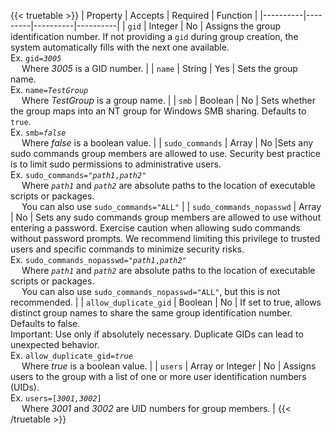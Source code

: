 &NewLine;

{{< truetable >}}
| Property | Accepts | Required | Function |
|----------|---------|----------|----------|
| `gid` | Integer | No | Assigns the group identification number. If not providing a `gid` during group creation, the system automatically fills with the next one available. <br>Ex. <code>gid=<i>3005</i></code> <br> &emsp; Where *3005* is a GID number. |
| `name` | String | Yes | Sets the group name. <br> Ex. <code>name=<i>TestGroup</i></code> <br> &emsp; Where *TestGroup* is a group name. |
| `smb` | Boolean | No | Sets whether the group maps into an NT group for Windows SMB sharing. Defaults to `true`. <br> Ex. <code>smb=<i>false</i></code> <br> &emsp; Where *false* is a boolean value. |
| `sudo_commands` | Array | No |Sets any sudo commands group members are allowed to use. Security best practice is to limit sudo permissions to administrative users. <br>Ex. <code>sudo_commands="<i>path1</i>,<i>path2</i>"</code> <br> &emsp; Where <code><i>path1</i></code> and <code><i>path2</i></code> are absolute paths to the location of executable scripts or packages. <br> &emsp; You can also use `sudo_commands="ALL"` |
| `sudo_commands_nopasswd` | Array | No | Sets any sudo commands group members are allowed to use without entering a password. Exercise caution when allowing sudo commands without password prompts. We recommend limiting this privilege to trusted users and specific commands to minimize security risks. <br>Ex. <code>sudo_commands_nopasswd="<i>path1</i>,<i>path2</i>"</code> <br> &emsp; Where <code><i>path1</i></code> and <code><i>path2</i></code> are absolute paths to the location of executable scripts or packages. <br>&emsp; You can also use `sudo_commands_nopasswd="ALL"`, but this is not recommended. |
| `allow_duplicate_gid` | Boolean | No | If set to true, allows distinct group names to share the same group identification number. Defaults to false. <br>Important: Use only if absolutely necessary. Duplicate GIDs can lead to unexpected behavior. <br>Ex. <code>allow_duplicate_gid=<i>true</i></code> <br> &emsp; Where *true* is a boolean value. |
| `users` | Array or Integer | No | Assigns users to the group with a list of one or more user identification numbers (UIDs). <br>Ex. <code>users=[<i>3001,3002</i>]</code> <br> &emsp; Where *3001* and *3002* are UID numbers for group members.  |
{{< /truetable >}}
